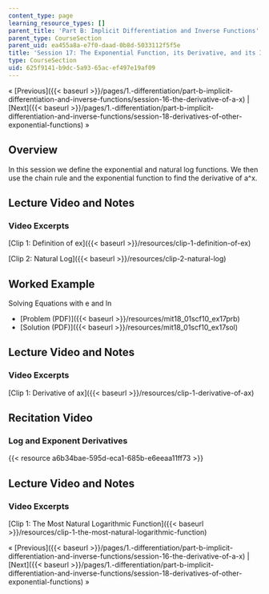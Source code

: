 ```yaml
---
content_type: page
learning_resource_types: []
parent_title: 'Part B: Implicit Differentiation and Inverse Functions'
parent_type: CourseSection
parent_uid: ea455a8a-e7f0-daad-0b8d-5033112f5f5e
title: 'Session 17: The Exponential Function, its Derivative, and its Inverse'
type: CourseSection
uid: 625f9141-b9dc-5a93-65ac-ef497e19af09
---
```


« [Previous]({{< baseurl >}}/pages/1.-differentiation/part-b-implicit-differentiation-and-inverse-functions/session-16-the-derivative-of-a-x) | [Next]({{< baseurl >}}/pages/1.-differentiation/part-b-implicit-differentiation-and-inverse-functions/session-18-derivatives-of-other-exponential-functions) »

Overview
--------

In this session we define the exponential and natural log functions. We then use the chain rule and the exponential function to find the derivative of a^x.

Lecture Video and Notes
-----------------------

### Video Excerpts

[Clip 1: Definition of ex]({{< baseurl >}}/resources/clip-1-definition-of-ex)

[Clip 2: Natural Log]({{< baseurl >}}/resources/clip-2-natural-log)

Worked Example
--------------

Solving Equations with e and ln

*   [Problem (PDF)]({{< baseurl >}}/resources/mit18_01scf10_ex17prb)
*   [Solution (PDF)]({{< baseurl >}}/resources/mit18_01scf10_ex17sol)

Lecture Video and Notes
-----------------------

### Video Excerpts

[Clip 1: Derivative of ax]({{< baseurl >}}/resources/clip-1-derivative-of-ax)

Recitation Video
----------------

### Log and Exponent Derivatives

{{< resource a6b34bae-595d-eca1-685b-e6eeaa11ff73 >}}

Lecture Video and Notes
-----------------------

### Video Excerpts

[Clip 1: The Most Natural Logarithmic Function]({{< baseurl >}}/resources/clip-1-the-most-natural-logarithmic-function)

« [Previous]({{< baseurl >}}/pages/1.-differentiation/part-b-implicit-differentiation-and-inverse-functions/session-16-the-derivative-of-a-x) | [Next]({{< baseurl >}}/pages/1.-differentiation/part-b-implicit-differentiation-and-inverse-functions/session-18-derivatives-of-other-exponential-functions) »